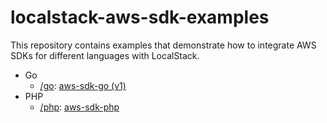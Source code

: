 # localstack-aws-sdk-examples

This repository contains examples that demonstrate how to integrate AWS SDKs for different languages with LocalStack.

* Go
  * [/go](/go): [aws-sdk-go (v1)](https://github.com/aws/aws-sdk-go)
* PHP
  * [/php](/php): [aws-sdk-php](https://github.com/aws/aws-sdk-php)
